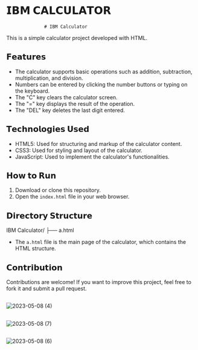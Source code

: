 # 𝗜𝗕𝗠 𝗖𝗔𝗟𝗖𝗨𝗟𝗔𝗧𝗢𝗥
                  # IBM Calculator

This is a simple calculator project developed with HTML.

## 𝗙𝗲𝗮𝘁𝘂𝗿𝗲𝘀

- The calculator supports basic operations such as addition, subtraction, multiplication, and division.
- Numbers can be entered by clicking the number buttons or typing on the keyboard.
- The "C" key clears the calculator screen.
- The "=" key displays the result of the operation.
- The "DEL" key deletes the last digit entered.

## 𝗧𝗲𝗰𝗵𝗻𝗼𝗹𝗼𝗴𝗶𝗲𝘀 𝗨𝘀𝗲𝗱

- HTML5: Used for structuring and markup of the calculator content.
- CSS3: Used for styling and layout of the calculator.
- JavaScript: Used to implement the calculator's functionalities.

## 𝗛𝗼𝘄 𝘁𝗼 𝗥𝘂𝗻

1. Download or clone this repository.
2. Open the `index.html` file in your web browser.

## 𝗗𝗶𝗿𝗲𝗰𝘁𝗼𝗿𝘆 𝗦𝘁𝗿𝘂𝗰𝘁𝘂𝗿𝗲


IBM Calculator/
├── a.html

- The `a.html` file is the main page of the calculator, which contains the HTML structure.

## 𝗖𝗼𝗻𝘁𝗿𝗶𝗯𝘂𝘁𝗶𝗼𝗻

Contributions are welcome! If you want to improve this project, feel free to fork it and submit a pull request.

##
![2023-05-08 (4)](https://user-images.githubusercontent.com/113322342/236955778-bb33e695-e213-4210-aaa3-73c74559d693.png)
##
![2023-05-08 (7)](https://user-images.githubusercontent.com/113322342/236956645-58470532-ea5c-4a42-8ed0-490cf8b6a47b.png)
##
![2023-05-08 (6)](https://user-images.githubusercontent.com/113322342/236956890-1d094dc9-81d3-4701-ac25-9a36a6010d92.png)
